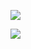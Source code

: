 ﻿![](https://lh5.googleusercontent.com/B9qWDqyavs8cTDpadQHSBVgkO6Jdx6hBoWEYFMnOiRfvlKB-y8g7Jcux_-X2CpM_SqEKvrO6UmemrDnJ7jSdhXcBm7LjIzWeZBQUzhgEfqiwRf7-ExYV9SB8iwER53CQhYOD0Ax-)

![](https://lh4.googleusercontent.com/YYaAMVCPjHr-9VNXUnT--h9zTUUjmmI5bVMxdTl5iRwbL9IwuMwkeu2hxaJkGkb69E_1suqpJ7uWrOEahUHrKwXWEJjMtV-Xzx8RivvBDydh9p820JJUDzV_pjMKkZ25Sa8gmpe5)
